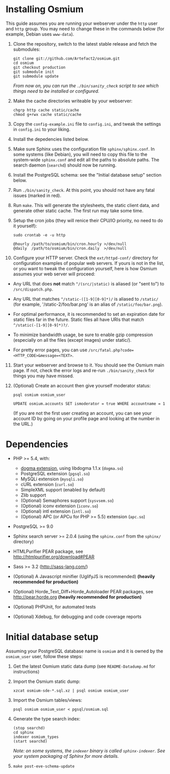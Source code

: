 Installing Osmium
=================

This guide assumes you are running your webserver under the `http`
user and `http` group. You may need to change these in the commands
below (for example, Debian uses `www-data`).

1. Clone the repository, switch to the latest stable release and fetch
   the submodules:

   ~~~~
   git clone git://github.com/Artefact2/osmium.git
   cd osmium
   git checkout production
   git submodule init
   git submodule update
   ~~~~

   *From now on, you can run the `./bin/sanity_check` script to see
    which things need to be installed or configured.*

2. Make the cache directories writeable by your webserver:

   ~~~~
   chgrp http cache static/cache
   chmod g+rwx cache static/cache
   ~~~~

3. Copy the `config-example.ini` file to `config.ini`, and tweak the
   settings in `config.ini` to your liking.

4. Install the depedencies listed below.

5. Make sure Sphinx uses the configuration file
   `sphinx/sphinx.conf`. In some systems (like Debian), you will need
   to copy this file to the system-wide `sphinx.conf` and edit all the
   paths to absolute paths. The search daemon (`searchd`) should now
   be running.

6. Install the PostgreSQL schema: see the "Initial database setup"
   section below.

7. Run `./bin/sanity_check`. At this point, you should not have any
   fatal issues (marked in red).

8. Run `make`. This will generate the stylesheets, the static client
   data, and generate other static cache. The first run may take some
   time.

9. Setup the cron jobs (they will renice their CPU/IO priority, no
   need to do it yourself):

   ~~~~
   sudo crontab -e -u http

   @hourly /path/to/osmium/bin/cron.hourly >/dev/null
   @daily  /path/to/osmium/bin/cron.daily  >/dev/null
   ~~~~

10. Configure your HTTP server. Check the `ext/httpd-conf/` directory
  for configuration examples of popular web servers. If yours is not
  in the list, or you want to tweak the configuration yourself, here
  is how Osmium assumes your web server will proceed:

  - Any URL that does **not** match `^/(src/|static)` is aliased (or
    "sent to") to `/src/dispatch.php`.

  - Any URL that matches `^/static-([1-9][0-9]*)/` is aliased to
    `/static/` (for example, '/static-2/foo/bar.png' is an alias of
    `/static/foo/bar.png`).

  - For optimal performance, it is recommended to set an expiration
    date for static files far in the future. Static files all have
    URIs that match `^/static(-[1-9][0-9]*)?/`.

  - To minimize bandwidth usage, be sure to enable gzip compression
    (especially on all the files (except images) under static/).

  - For pretty error pages, you can use
    `/src/fatal.php?code=<HTTP_CODE>&message=<TEXT>`.

11. Start your webserver and browse to it. You should see the Osmium
  main page. If not, check the error logs and re-run
  `./bin/sanity_check` for things you may have missed.

12. (Optional) Create an account then give yourself moderator status:

	~~~~
	psql osmium osmium_user

	UPDATE osmium.accounts SET ismoderator = true WHERE accountname = 1
	~~~~

	(If you are not the first user creating an account, you can see
	your account ID by going on your profile page and looking at the
	number in the URL.)

Dependencies
============

* PHP >= 5.4, with:
  * [dogma extension](https://github.com/Artefact2/php-dogma), using libdogma 1.1.x (`dogma.so`)
  * PostgreSQL extension (`pgsql.so`)
  * MySQLi extension (`mysqli.so`)
  * cURL extension (`curl.so`)
  * SimpleXML support (enabled by default)
  * Zlib support
  * (Optional) Semaphores support (`sysvsem.so`)
  * (Optional) iconv extension (`iconv.so`)
  * (Optional) intl extension (`intl.so`)
  * (Optional) APC (or APCu for PHP >= 5.5) extension (`apc.so`)

* PostgreSQL >= 9.0

* Sphinx search server >= 2.0.4 
  (using the `sphinx.conf` from the `sphinx/` directory)

* HTMLPurifier PEAR package, see http://htmlpurifier.org/download#PEAR

* Sass >= 3.2 (http://sass-lang.com/)

* (Optional) A Javascript minifier (UglifyJS is recommended)
  **(heavily recommended for production)**

* (Optional) Horde_Text_Diff+Horde_Autoloader PEAR packages, see
  http://pear.horde.org **(heavily recommended for production)**

* (Optional) PHPUnit, for automated tests

* (Optional) Xdebug, for debugging and code coverage reports

Initial database setup
======================

Assuming your PostgreSQL database name is `osmium` and it is owned by
the `osmium_user` user, follow these steps:

1. Get the latest Osmium static data dump (see `README-Datadump.md`
   for instructions)

2. Import the Osmium static dump:

    ~~~~
    xzcat osmium-sde-*.sql.xz | psql osmium osmium_user
    ~~~~

3. Import the Osmium tables/views:

    ~~~~
    psql osmium osmium_user < pgsql/osmium.sql
    ~~~~

4. Generate the type search index:

   ~~~~
   (stop searchd)
   cd sphinx
   indexer osmium_types
   (start searchd)
   ~~~~

   *Note: on some systems, the `indexer` binary is called
   `sphinx-indexer`. See your system packaging of Sphinx for more
   details.*

5. ~~~~
   make post-eve-schema-update
   ~~~~
